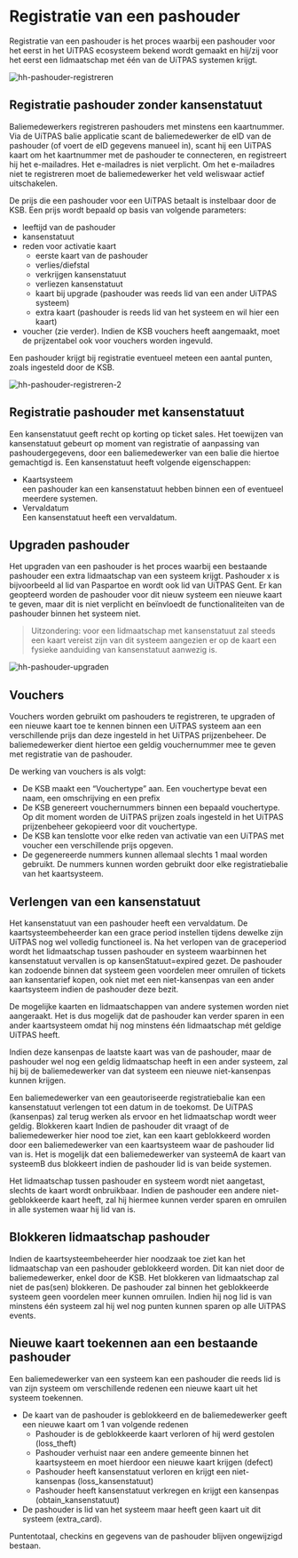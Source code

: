 ---
---

# Registratie van een pashouder

Registratie van een pashouder is het proces waarbij een pashouder voor het eerst in het UiTPAS ecosysteem bekend wordt gemaakt en hij/zij voor het eerst een lidmaatschap met één van de UiTPAS systemen krijgt.


![hh-pashouder-registreren](/img/hh-pashouder-registreren.png "hh-pashouder-registreren")


## Registratie pashouder zonder kansenstatuut

Baliemedewerkers registreren pashouders met minstens een kaartnummer. Via de UiTPAS balie applicatie scant de baliemedewerker de eID van de pashouder (of voert de eID gegevens manueel in), scant hij een UiTPAS kaart om het kaartnummer met de pashouder te connecteren, en registreert hij het e-mailadres. Het e-mailadres is niet verplicht. Om het e-mailadres niet te registreren moet de baliemedewerker het veld weliswaar actief uitschakelen.

De prijs die een pashouder voor een UiTPAS betaalt is instelbaar door de KSB. Een prijs wordt bepaald op basis van volgende parameters:
* leeftijd van de pashouder
* kansenstatuut
* reden voor activatie kaart
	* eerste kaart van de pashouder
	* verlies/diefstal
	* verkrijgen kansenstatuut
	* verliezen kansenstatuut
	* kaart bij upgrade (pashouder was reeds lid van een ander UiTPAS systeem)
	* extra kaart (pashouder is reeds lid van het systeem en wil hier een kaart)
* voucher (zie verder). Indien de KSB vouchers heeft aangemaakt, moet de prijzentabel ook voor vouchers worden ingevuld.

Een pashouder krijgt bij registratie eventueel meteen een aantal punten, zoals ingesteld door de KSB.



![hh-pashouder-registreren-2](/img/hh-pashouder-registerern-2.png "hh-pashouder-registreren-2")

## Registratie pashouder met kansenstatuut
Een kansenstatuut geeft recht op korting op ticket sales. Het toewijzen van kansenstatuut gebeurt op moment van registratie of aanpassing van pashoudergegevens, door een baliemedewerker van een balie die hiertoe gemachtigd is. Een kansenstatuut heeft volgende eigenschappen:

- Kaartsysteem  
een pashouder kan een kansenstatuut hebben binnen een of eventueel meerdere systemen.
- Vervaldatum  
Een kansenstatuut heeft een vervaldatum.


## Upgraden pashouder

Het upgraden van een pashouder is het proces waarbij een bestaande pashouder een extra lidmaatschap van een systeem krijgt. Pashouder x is bijvoorbeeld al lid van Paspartoe en wordt ook lid van UiTPAS Gent. Er kan geopteerd worden de pashouder voor dit nieuw systeem een nieuwe kaart te geven, maar dit is niet verplicht en beïnvloedt de functionaliteiten van de pashouder binnen het systeem niet.

> Uitzondering: voor een lidmaatschap met kansenstatuut zal steeds een kaart vereist zijn van dit systeem aangezien er op de kaart een fysieke aanduiding van kansenstatuut aanwezig is.



![hh-pashouder-upgraden](/img/hh-pashouder-upgraden.png "hh-pashouder-upgraden")

## Vouchers

Vouchers worden gebruikt om pashouders te registreren, te upgraden of een nieuwe kaart toe te kennen binnen een UiTPAS systeem aan een verschillende prijs dan deze ingesteld in het UiTPAS prijzenbeheer. De baliemedewerker dient hiertoe een geldig vouchernummer mee te geven met registratie van de pashouder.

De werking van vouchers is als volgt:

* De KSB maakt een “Vouchertype” aan. Een vouchertype bevat een naam, een omschrijving en een prefix
* De KSB genereert vouchernummers binnen een bepaald vouchertype. Op dit moment worden de UiTPAS prijzen zoals ingesteld in het UiTPAS prijzenbeheer gekopieerd voor dit vouchertype.
* De KSB kan tenslotte voor elke reden van activatie van een UiTPAS met voucher een verschillende prijs opgeven.
* De gegenereerde nummers kunnen allemaal slechts 1 maal worden gebruikt. De nummers kunnen worden gebruikt door elke registratiebalie van het kaartsysteem.

## Verlengen van een kansenstatuut

Het kansenstatuut van een pashouder heeft een vervaldatum. De kaartsysteembeheerder kan een grace period instellen tijdens dewelke zijn UiTPAS nog wel volledig functioneel is. Na het verlopen van de graceperiod wordt het lidmaatschap tussen pashouder en systeem waarbinnen het kansenstatuut vervallen is op kansenStatuut=expired gezet. De pashouder kan zodoende binnen dat systeem geen voordelen meer omruilen of tickets aan kansentarief kopen, ook niet met een niet-kansenpas van een ander kaartsysteem indien de pashouder deze bezit.

De mogelijke kaarten en lidmaatschappen van andere systemen worden niet aangeraakt. Het is dus mogelijk dat de pashouder kan verder sparen in een ander kaartsysteem omdat hij nog minstens één lidmaatschap mét geldige UiTPAS heeft.

Indien deze kansenpas de laatste kaart was van de pashouder, maar de pashouder wel nog een geldig lidmaatschap heeft in een ander systeem, zal hij bij de baliemedewerker van dat systeem een nieuwe niet-kansenpas kunnen krijgen.

Een baliemedewerker van een geautoriseerde registratiebalie kan een kansenstatuut verlengen tot een datum in de toekomst. De UiTPAS (kansenpas) zal terug werken als ervoor en het lidmaatschap wordt weer geldig.
Blokkeren kaart
Indien de pashouder dit vraagt of de baliemedewerker hier nood toe ziet, kan een kaart geblokkeerd worden door een baliemedewerker van een kaartsysteem waar de pashouder lid van is. Het is mogelijk dat een baliemedewerker van systeemA de kaart van systeemB dus blokkeert indien de pashouder lid is van beide systemen.

Het lidmaatschap tussen pashouder en systeem wordt niet aangetast, slechts de kaart wordt onbruikbaar. Indien de pashouder een andere niet-geblokkeerde kaart heeft, zal hij hiermee kunnen verder sparen en omruilen in alle systemen waar hij lid van is.

## Blokkeren lidmaatschap pashouder
Indien de kaartsysteembeheerder hier noodzaak toe ziet kan het lidmaatschap van een pashouder geblokkeerd worden. Dit kan niet door de baliemedewerker, enkel door de KSB.
Het blokkeren van lidmaatschap zal niet de pas(sen) blokkeren.
De pashouder zal binnen het geblokkeerde systeem geen voordelen meer kunnen omruilen. Indien hij nog lid is van minstens één systeem zal hij wel nog punten kunnen sparen op alle UiTPAS events.

## Nieuwe kaart toekennen aan een bestaande pashouder
Een baliemedewerker van een systeem kan een pashouder die reeds lid is van zijn systeem om verschillende redenen een nieuwe kaart uit het systeem toekennen.
* De kaart van de pashouder is geblokkeerd en de baliemedewerker geeft een nieuwe kaart om 1 van volgende redenen
	* Pashouder is de geblokkeerde kaart verloren of hij werd gestolen (loss_theft)
	* Pashouder verhuist naar een andere gemeente binnen het kaartsysteem en moet hierdoor een nieuwe kaart krijgen (defect)
	* Pashouder heeft kansenstatuut verloren en krijgt een niet-kansenpas (loss_kansenstatuut)
	* Pashouder heeft kansenstatuut verkregen en krijgt een kansenpas (obtain_kansenstatuut)
* De pashouder is lid van het systeem maar heeft geen kaart uit dit systeem (extra_card).

Puntentotaal, checkins en gegevens van de pashouder blijven ongewijzigd bestaan.
